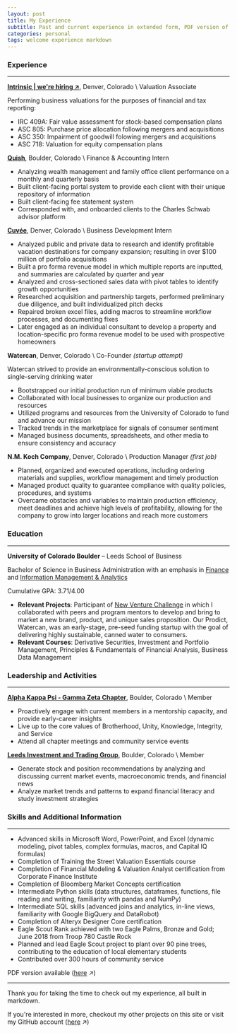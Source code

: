 ```yaml
---
layout: post
title: My Experience
subtitle: Past and current experience in extended form, PDF version of my resume available below
categories: personal
tags: welcome experience markdown
---
```

### Experience
---
[**Intrinsic | we're hiring ↗**], Denver, Colorado \ Valuation Associate

Performing business valuations for the purposes of financial and tax reporting:
- IRC 409A: Fair value assessment for stock-based compensation plans
- ASC 805: Purchase price allocation following mergers and acquisitions
- ASC 350: Impairment of goodwill folowing mergers and acquisitions
- ASC 718: Valuation for equity compensation plans

[**Quish**], Boulder, Colorado \ Finance & Accounting Intern

- Analyzing wealth management and family office client performance on a monthly and quarterly basis
- Built client-facing portal system to provide each client with their unique repository of information
- Built client-facing fee statement system 
- Corresponded with, and onboarded clients to the Charles Schwab advisor platform

[**Cuvée**], Denver, Colorado \ Business Development Intern

- Analyzed public and private data to research and identify profitable vacation destinations for company expansion; resulting in over $100 million of portfolio acquisitions
- Built a pro forma revenue model in which multiple reports are inputted, and summaries are calculated by quarter and year
- Analyzed and cross-sectioned sales data with pivot tables to identify growth opportunities
- Researched acquisition and partnership targets, performed preliminary due diligence, and built individualized pitch decks
- Repaired broken excel files, adding macros to streamline workflow processes, and documenting fixes
- Later engaged as an individual consultant to develop a property and location-specific pro forma revenue model to be used with prospective homeowners

**Watercan**, Denver, Colorado \ Co-Founder *(startup attempt)*

Watercan strived to provide an environmentally-conscious solution to single-serving drinking water
- Bootstrapped our initial production run of minimum viable products
- Collaborated with local businesses to organize our production and resources
- Utilized programs and resources from the University of Colorado to fund and advance our mission
- Tracked trends in the marketplace for signals of consumer sentiment
- Managed business documents, spreadsheets, and other media to ensure consistency and accuracy

**N.M. Koch Company**, Denver, Colorado \ Production Manager *(first job)*

- Planned, organized and executed operations, including ordering materials and supplies, workflow management and timely production 
- Managed product quality to guarantee compliance with quality policies, procedures, and systems 
- Overcame obstacles and variables to maintain production efficiency, meet deadlines and achieve high levels of profitability, allowing for the company to grow into larger locations and reach more customers

### Education
---
**University of Colorado Boulder** – Leeds School of Business

Bachelor of Science in Business Administration with an emphasis in [Finance] and [Information Management & Analytics]

Cumulative GPA: 3.71/4.00

- **Relevant Projects**: Participant of [New Venture Challenge] in which I collaborated with peers and program mentors to develop and bring to market a new brand, product, and unique sales proposition. Our Prodict, Watercan, was an early-stage, pre-seed funding startup with the goal of delivering highly sustainable, canned water to consumers.
- **Relevant Courses**: Derivative Securities, Investment and Portfolio Management, Principles & Fundamentals of Financial Analysis, Business Data Management

### Leadership and Activities
---
[**Alpha Kappa Psi - Gamma Zeta Chapter**], Boulder, Colorado \ Member

- Proactively engage with current members in a mentorship capacity, and provide early-career insights 
- Live up to the core values of Brotherhood, Unity, Knowledge, Integrity, and Service
- Attend all chapter meetings and community service events

[**Leeds Investment and Trading Group**], Boulder, Colorado \ Member

- Generate stock and position recommendations by analyzing and discussing current market events, macroeconomic trends, and financial news
- Analyze market trends and patterns to expand financial literacy and study investment strategies

### Skills and Additional Information
---
- Advanced skills in Microsoft Word, PowerPoint, and Excel (dynamic modeling, pivot tables, complex formulas, macros, and Capital IQ formulas)
- Completion of Training the Street Valuation Essentials course
- Completion of Financial Modeling & Valuation Analyst certification from Corporate Finance Institute
- Completion of Bloomberg Market Concepts certification
- Intermediate Python skills (data structures, dataframes, functions, file reading and writing, familiarity with pandas and NumPy)
- Intermediate SQL skills (advanced joins and analytics, in-line views, familiarity with Google BigQuery and DataRobot)
- Completion of Alteryx Designer Core certification 
- Eagle Scout Rank achieved with two Eagle Palms, Bronze and Gold; June 2018 from Troop 780 Castle Rock
- Planned and lead Eagle Scout project to plant over 90 pine trees, contributing to the education of local elementary students
- Contributed over 300 hours of community service

PDF version available ([here][PDF] ↗)

---
Thank you for taking the time to check out my experience, all built in markdown.

If you're interested in more, checkout my other projects on this site or visit my GitHub account ([here][github-account] ↗)

[**Intrinsic | we're hiring ↗**]: https://grnh.se/b01076795us
[**Quish**]: https://quishco.com
[**Cuvée**]: https://cuvee.com
[Finance]: https://www.colorado.edu/business/academic-programs/undergraduate-programs/finance
[Information Management & Analytics]: https://www.colorado.edu/business/academic-programs/undergraduate-programs/management-entrepreneurship/information-analytics-track
[New Venture Challenge]: https://www.colorado.edu/nvc/
[**Alpha Kappa Psi - Gamma Zeta Chapter**]: http://www.akpsigz.com/
[**Leeds Investment and Trading Group**]: https://www.litgroupcu.com/
[github-account]: https://github.com/lukenelsn
[PDF]: https://lukenelsn.github.io/assets/Luke-Nelson-Resume.pdf